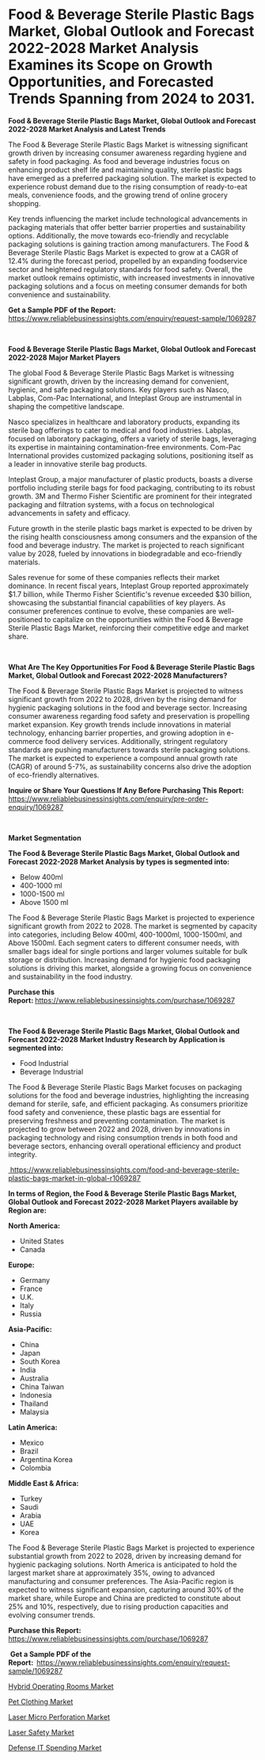 <p><h1>Food & Beverage Sterile Plastic Bags Market, Global Outlook and Forecast 2022-2028 Market Analysis Examines its Scope on Growth Opportunities, and Forecasted Trends Spanning from 2024 to 2031.</h1></p><p><strong>Food & Beverage Sterile Plastic Bags Market, Global Outlook and Forecast 2022-2028 Market Analysis and Latest Trends</strong></p>
<p><p>The Food & Beverage Sterile Plastic Bags Market is witnessing significant growth driven by increasing consumer awareness regarding hygiene and safety in food packaging. As food and beverage industries focus on enhancing product shelf life and maintaining quality, sterile plastic bags have emerged as a preferred packaging solution. The market is expected to experience robust demand due to the rising consumption of ready-to-eat meals, convenience foods, and the growing trend of online grocery shopping.</p><p>Key trends influencing the market include technological advancements in packaging materials that offer better barrier properties and sustainability options. Additionally, the move towards eco-friendly and recyclable packaging solutions is gaining traction among manufacturers. The Food & Beverage Sterile Plastic Bags Market is expected to grow at a CAGR of 12.4% during the forecast period, propelled by an expanding foodservice sector and heightened regulatory standards for food safety. Overall, the market outlook remains optimistic, with increased investments in innovative packaging solutions and a focus on meeting consumer demands for both convenience and sustainability.</p></p>
<p><strong>Get a Sample PDF of the Report:&nbsp;</strong> <a href="https://www.reliablebusinessinsights.com/enquiry/request-sample/1069287">https://www.reliablebusinessinsights.com/enquiry/request-sample/1069287</a></p>
<p>&nbsp;</p>
<p><strong>Food & Beverage Sterile Plastic Bags Market, Global Outlook and Forecast 2022-2028 Major Market Players</strong></p>
<p><p>The global Food & Beverage Sterile Plastic Bags Market is witnessing significant growth, driven by the increasing demand for convenient, hygienic, and safe packaging solutions. Key players such as Nasco, Labplas, Com-Pac International, and Inteplast Group are instrumental in shaping the competitive landscape.</p><p>Nasco specializes in healthcare and laboratory products, expanding its sterile bag offerings to cater to medical and food industries. Labplas, focused on laboratory packaging, offers a variety of sterile bags, leveraging its expertise in maintaining contamination-free environments. Com-Pac International provides customized packaging solutions, positioning itself as a leader in innovative sterile bag products.</p><p>Inteplast Group, a major manufacturer of plastic products, boasts a diverse portfolio including sterile bags for food packaging, contributing to its robust growth. 3M and Thermo Fisher Scientific are prominent for their integrated packaging and filtration systems, with a focus on technological advancements in safety and efficacy.</p><p>Future growth in the sterile plastic bags market is expected to be driven by the rising health consciousness among consumers and the expansion of the food and beverage industry. The market is projected to reach significant value by 2028, fueled by innovations in biodegradable and eco-friendly materials.</p><p>Sales revenue for some of these companies reflects their market dominance. In recent fiscal years, Inteplast Group reported approximately $1.7 billion, while Thermo Fisher Scientific's revenue exceeded $30 billion, showcasing the substantial financial capabilities of key players. As consumer preferences continue to evolve, these companies are well-positioned to capitalize on the opportunities within the Food & Beverage Sterile Plastic Bags Market, reinforcing their competitive edge and market share.</p></p>
<p>&nbsp;</p>
<p><strong>What Are The Key Opportunities For Food & Beverage Sterile Plastic Bags Market, Global Outlook and Forecast 2022-2028 Manufacturers?</strong></p>
<p><p>The Food & Beverage Sterile Plastic Bags Market is projected to witness significant growth from 2022 to 2028, driven by the rising demand for hygienic packaging solutions in the food and beverage sector. Increasing consumer awareness regarding food safety and preservation is propelling market expansion. Key growth trends include innovations in material technology, enhancing barrier properties, and growing adoption in e-commerce food delivery services. Additionally, stringent regulatory standards are pushing manufacturers towards sterile packaging solutions. The market is expected to experience a compound annual growth rate (CAGR) of around 5-7%, as sustainability concerns also drive the adoption of eco-friendly alternatives.</p></p>
<p><strong>Inquire or Share Your Questions If Any Before Purchasing This Report:</strong> <a href="https://www.reliablebusinessinsights.com/enquiry/pre-order-enquiry/1069287">https://www.reliablebusinessinsights.com/enquiry/pre-order-enquiry/1069287</a></p>
<p>&nbsp;</p>
<p><strong>Market Segmentation</strong></p>
<p><strong>The Food & Beverage Sterile Plastic Bags Market, Global Outlook and Forecast 2022-2028 Market Analysis by types is segmented into:</strong></p>
<p><ul><li>Below 400ml</li><li>400-1000 ml</li><li>1000-1500 ml</li><li>Above 1500 ml</li></ul></p>
<p><p>The Food & Beverage Sterile Plastic Bags Market is projected to experience significant growth from 2022 to 2028. The market is segmented by capacity into categories, including Below 400ml, 400-1000ml, 1000-1500ml, and Above 1500ml. Each segment caters to different consumer needs, with smaller bags ideal for single portions and larger volumes suitable for bulk storage or distribution. Increasing demand for hygienic food packaging solutions is driving this market, alongside a growing focus on convenience and sustainability in the food industry.</p></p>
<p><strong>Purchase this Report:&nbsp;</strong><a href="https://www.reliablebusinessinsights.com/purchase/1069287">https://www.reliablebusinessinsights.com/purchase/1069287</a></p>
<p>&nbsp;</p>
<p><strong>The Food & Beverage Sterile Plastic Bags Market, Global Outlook and Forecast 2022-2028 Market Industry Research by Application is segmented into:</strong></p>
<p><ul><li>Food Industrial</li><li>Beverage Industrial</li></ul></p>
<p><p>The Food & Beverage Sterile Plastic Bags Market focuses on packaging solutions for the food and beverage industries, highlighting the increasing demand for sterile, safe, and efficient packaging. As consumers prioritize food safety and convenience, these plastic bags are essential for preserving freshness and preventing contamination. The market is projected to grow between 2022 and 2028, driven by innovations in packaging technology and rising consumption trends in both food and beverage sectors, enhancing overall operational efficiency and product integrity.</p></p>
<p><a href="https://www.reliablebusinessinsights.com/food-and-beverage-sterile-plastic-bags-market-in-global-r1069287">&nbsp;https://www.reliablebusinessinsights.com/food-and-beverage-sterile-plastic-bags-market-in-global-r1069287</a></p>
<p><strong>In terms of Region, the Food & Beverage Sterile Plastic Bags Market, Global Outlook and Forecast 2022-2028 Market Players available by Region are:</strong></p>
<p>
    <p> <strong> North America: </strong>
        <ul>
            <li>United States</li>
            <li>Canada</li>
        </ul>
        </p> 
    <p> <strong> Europe: </strong>
        <ul>
            <li>Germany</li>
            <li>France</li>
            <li>U.K.</li>
            <li>Italy</li>
            <li>Russia</li>
        </ul>
        </p> 
    <p> <strong> Asia-Pacific: </strong>
        <ul>
            <li>China</li>
            <li>Japan</li>
            <li>South Korea</li>
            <li>India</li>
            <li>Australia</li>
            <li>China Taiwan</li>
            <li>Indonesia</li>
            <li>Thailand</li>
            <li>Malaysia</li>
        </ul>
        </p> 
    <p> <strong> Latin America: </strong>
        <ul>
            <li>Mexico</li>
            <li>Brazil</li>
            <li>Argentina Korea</li>
            <li>Colombia</li>
        </ul>
        </p> 
    <p> <strong> Middle East & Africa: </strong>
        <ul>
            <li>Turkey</li>
            <li>Saudi</li>
            <li>Arabia</li>
            <li>UAE</li>
            <li>Korea</li>
        </ul>
    </p>
    </p>
<p><p>The Food & Beverage Sterile Plastic Bags Market is projected to experience substantial growth from 2022 to 2028, driven by increasing demand for hygienic packaging solutions. North America is anticipated to hold the largest market share at approximately 35%, owing to advanced manufacturing and consumer preferences. The Asia-Pacific region is expected to witness significant expansion, capturing around 30% of the market share, while Europe and China are predicted to constitute about 25% and 10%, respectively, due to rising production capacities and evolving consumer trends.</p></p>
<p><strong>Purchase this Report: </strong><a href="https://www.reliablebusinessinsights.com/purchase/1069287">https://www.reliablebusinessinsights.com/purchase/1069287</a></p>
<p>&nbsp;<strong>Get a Sample PDF of the Report:&nbsp;&nbsp;</strong><a href="https://www.reliablebusinessinsights.com/enquiry/request-sample/1069287">https://www.reliablebusinessinsights.com/enquiry/request-sample/1069287</a></p>
<p><strong></strong></p>
<p><p><a href="https://www.linkedin.com/pulse/hybrid-operating-rooms-market-research-report-forecast-growth-gtxje?trackingId=SPFRUWCUSIGUMeenonCLgA%3D%3D">Hybrid Operating Rooms Market</a></p><p><a href="https://www.linkedin.com/pulse/global-pet-clothing-market-size-share-analysis-product-type-pblpf?trackingId=bWMZBQQ7ToGnFU1KLoAXxg%3D%3D">Pet Clothing Market</a></p><p><a href="https://www.linkedin.com/pulse/laser-micro-perforation-market-trends-detailed-study-its-eh2se?trackingId=MfKaL%2FAlQ5iqGWSb2ndoZQ%3D%3D">Laser Micro Perforation Market</a></p><p><a href="https://www.linkedin.com/pulse/laser-safety-market-size-share-competitive-landscape-trend-cosee?trackingId=CG%2Fy5W9LSQmUrwkXG2nFoA%3D%3D">Laser Safety Market</a></p><p><a href="https://www.linkedin.com/pulse/defense-spending-market-size-share-trends-analysis-3ocqe?trackingId=p7YXOAiHQeGP5qab5Q8i7A%3D%3D">Defense IT Spending Market</a></p></p>